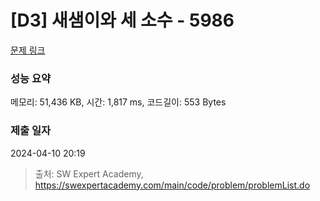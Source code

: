 # [D3] 새샘이와 세 소수 - 5986 

[문제 링크](https://swexpertacademy.com/main/code/problem/problemDetail.do?contestProbId=AWaJ3q8qV-4DFAUQ) 

### 성능 요약

메모리: 51,436 KB, 시간: 1,817 ms, 코드길이: 553 Bytes

### 제출 일자

2024-04-10 20:19



> 출처: SW Expert Academy, https://swexpertacademy.com/main/code/problem/problemList.do